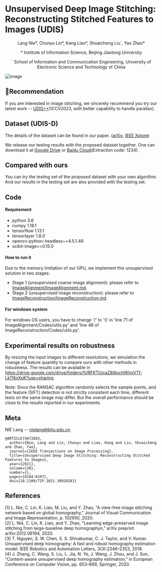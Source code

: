# Unsupervised Deep Image Stitching: Reconstructing Stitched Features to Images (UDIS)
<p align="center">Lang Nie*, Chunyu Lin*, Kang Liao*, Shuaicheng Liu`, Yao Zhao*</p>
<p align="center">* Institute of Information Science, Beijing Jiaotong University</p>
<p align="center">` School of Information and Communication Engineering, University of Electronic Science and Technology of China</p>

![image](https://github.com/nie-lang/UnsupervisedDeepImageStitching/blob/main/network.jpg)

## 🚩Recommendation
If you are interested in image stitching, we sincerely recommend you try our latest work -- [UDIS++](https://github.com/nie-lang/UDIS2)(ICCV2023, with better capability to handle parallax).


## Dataset (UDIS-D)
The details of the dataset can be found in our paper. ([arXiv](https://arxiv.org/pdf/2106.12859.pdf), [IEEE Xplore](https://ieeexplore.ieee.org/stamp/stamp.jsp?tp=&arnumber=9472883))

We release our testing results with the proposed dataset together. One can download it at [Google Drive](https://drive.google.com/drive/folders/1kC7KAULd5mZsqaWnY3-rSbQLaZ7LujTY?usp=sharing) or [Baidu Cloud](https://pan.baidu.com/s/13KZ29e487datgtMgmb9laQ)(Extraction code: 1234).

## Compared with ours
You can try the testing set of the proposed dataset with your own algorithm. And our results in the testing set are also provided with the testing set. 

## Code
#### Requirement
* python 3.6
* numpy 1.18.1
* tensorflow 1.13.1
* tensorlayer 1.8.0
* opencv-python-headless~=4.5.1.48
* scikit-image==0.15.0

#### How to run it
Due to the memory limitation of our GPU, we implement this unsupervised solution in two stages:
* Stage 1 (unsupervised coarse image alignment): please refer to [ImageAlignment/ImageAlignment.md](https://github.com/nie-lang/UnsupervisedDeepImageStitching/blob/main/ImageAlignment/ImageAlignment.md).
* Stage 2 (unsupervised image reconstruction): please refer to [ImageReconstruction/ImageReconstruction.md](https://github.com/nie-lang/UnsupervisedDeepImageStitching/blob/main/ImageReconstruction/ImageReconstruction.md).

#### For windows system
For windows OS users, you have to change '/' to '\\\\' in 'line 71 of ImageAlignment/Codes/utils.py' and 'line 48 of ImageReconstruction/Codes/utils.py'.


## Experimental results on robustness
By resizing the input images to different resolutions, we simulation the change of feature quantity to compare ours with other methods in robustness. The results can be available in https://drive.google.com/drive/folders/1URFKTiUxaZ8i6pcHIKhxVTf-LkTNnXpK?usp=sharing.

Note: Since the RANSAC algorithm randomly selects the sample points, and the feature (SIFT) detection is not strictly consistent each time, different tests on the same image may differ. But the overall performance should be close to the results reported in our experiments.

## Meta
NIE Lang -- nielang@bjtu.edu.cn
```
@ARTICLE{9472883,
  author={Nie, Lang and Lin, Chunyu and Liao, Kang and Liu, Shuaicheng and Zhao, Yao},
  journal={IEEE Transactions on Image Processing}, 
  title={Unsupervised Deep Image Stitching: Reconstructing Stitched Features to Images}, 
  year={2021},
  volume={30},
  number={},
  pages={6184-6197},
  doi={10.1109/TIP.2021.3092828}}
```

## References
[1] L. Nie, C. Lin, K. Liao, M. Liu, and Y. Zhao, “A view-free image stitching network based on global homography,” Journal of Visual Communication and Image Representation, p. 102950, 2020.  
[2] L. Nie, C. Lin, K. Liao, and Y. Zhao, “Learning edge-preserved image stitching from large-baseline deep homographyn,” arXiv preprint arXiv:2012.06194, 2020.  
[3] T. Nguyen, S. W. Chen, S. S. Shivakumar, C. J. Taylor, and V. Kumar. Unsupervised deep homography: A fast and robust homography estimation model. IEEE Robotics and Automation Letters, 3(3):2346–2353, 2018.  
[4] J. Zhang, C. Wang, S. Liu, L. Jia, N. Ye, J. Wang, J. Zhou, and J. Sun, “Content-aware unsupervised deep homography estimation,” in European Conference on Computer Vision, pp. 653–669, Springer, 2020.  
